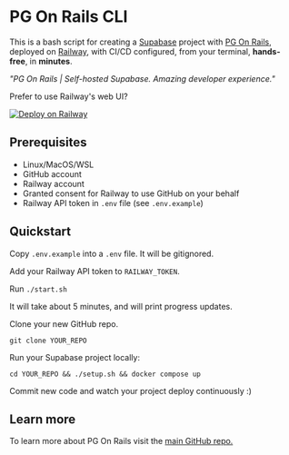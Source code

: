# PG On Rails CLI

This is a bash script for creating a [Supabase](https://supabase.com/) project with [PG On Rails](https://github.com/BenIsenstein/pgonrails), deployed on [Railway](https://railway.com/), with CI/CD configured, from your terminal, **hands-free**, in **minutes**.

*"PG On Rails | Self-hosted Supabase. Amazing developer experience."*

Prefer to use Railway's web UI?

[![Deploy on Railway](https://railway.com/button.svg)](https://railway.com/deploy/complete-supabase-nextjs-frontend?referralCode=benisenstein&utm_medium=integration&utm_source=template&utm_campaign=generic)

## Prerequisites

- Linux/MacOS/WSL
- GitHub account
- Railway account
- Granted consent for Railway to use GitHub on your behalf
- Railway API token in `.env` file (see `.env.example`)

## Quickstart

Copy `.env.example` into a `.env` file. It will be gitignored.

Add your Railway API token to `RAILWAY_TOKEN`.

Run `./start.sh`

It will take about 5 minutes, and will print progress updates.

Clone your new GitHub repo.

`git clone YOUR_REPO`

Run your Supabase project locally:

`cd YOUR_REPO && ./setup.sh && docker compose up`

Commit new code and watch your project deploy continuously :)

## Learn more

To learn more about PG On Rails visit the [main GitHub repo.](https://github.com/BenIsenstein/pgonrails)
